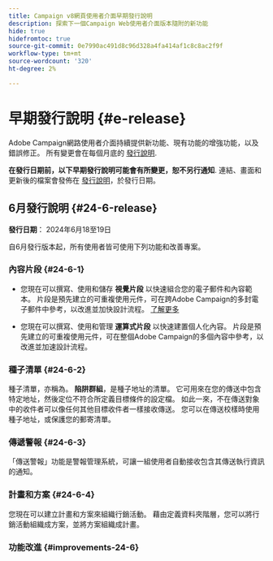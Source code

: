 ```yaml
---
title: Campaign v8網頁使用者介面早期發行說明
description: 探索下一個Campaign Web使用者介面版本隨附的新功能
hide: true
hidefromtoc: true
source-git-commit: 0e7990ac491d8c96d328a4fa414af1c8c8ac2f9f
workflow-type: tm+mt
source-wordcount: '320'
ht-degree: 2%

---
```


# 早期發行說明 {#e-release}

Adobe Campaign網路使用者介面持續提供新功能、現有功能的增強功能，以及錯誤修正。 所有變更會在每個月底的 [發行說明](release-notes.md).

**在發行日期前，以下早期發行說明可能會有所變更，恕不另行通知**. 連結、畫面和更新後的檔案會發佈在 [發行說明](release-notes.md)，於發行日期。

## 6月發行說明 {#24-6-release}

**發行日期**： 2024年6月18至19日

自6月發行版本起，所有使用者皆可使用下列功能和改善專案。

### 內容片段 {#24-6-1}

* 您現在可以撰寫、使用和儲存 **視覺片段** 以快速組合您的電子郵件和內容範本。 片段是預先建立的可重複使用元件，可在跨Adobe Campaign的多封電子郵件中參考，以改進並加快設計流程。 [了解更多](../email/fragments.md)

* 您現在可以撰寫、使用和管理 **運算式片段** 以快速建置個人化內容。 片段是預先建立的可重複使用元件，可在整個Adobe Campaign的多個內容中參考，以改進並加速設計流程。

### 種子清單 {#24-6-2}

種子清單，亦稱為。 **陷阱群組**，是種子地址的清單。 它可用來在您的傳送中包含特定地址，然後定位不符合所定義目標條件的設定檔。 如此一來，不在傳送對象中的收件者可以像任何其他目標收件者一樣接收傳送。 您可以在傳送校樣時使用種子地址，或保護您的郵寄清單。

### 傳遞警報 {#24-6-3}

「傳送警報」功能是警報管理系統，可讓一組使用者自動接收包含其傳送執行資訊的通知。

### 計畫和方案 {#24-6-4}

您現在可以建立計畫和方案來組織行銷活動。 藉由定義資料夾階層，您可以將行銷活動組織成方案，並將方案組織成計畫。

### 功能改進 {#improvements-24-6}

